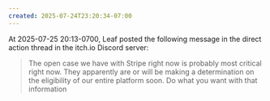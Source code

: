```yaml
---
created: 2025-07-24T23:20:34-07:00
---
```


At 2025-07-25 20:13-0700, Leaf posted the following message in the direct action thread in the itch.io Discord server:

> The open case we have with Stripe right now is probably most critical right now. They apparently are or will be making a determination on the eligibility of our entire platform soon. Do what you want with that information
